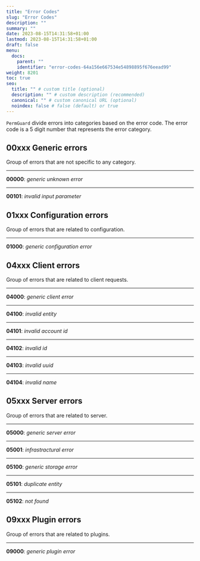 ```yaml
---
title: "Error Codes"
slug: "Error Codes"
description: ""
summary: ""
date: 2023-08-15T14:31:58+01:00
lastmod: 2023-08-15T14:31:58+01:00
draft: false
menu:
  docs:
    parent: ""
    identifier: "error-codes-64a156e667534e54898895f676eead99"
weight: 8201
toc: true
seo:
  title: "" # custom title (optional)
  description: "" # custom description (recommended)
  canonical: "" # custom canonical URL (optional)
  noindex: false # false (default) or true
---
```


`PermGuard` divide errors into categories based on the error code. The error code is a 5 digit number that represents the error category.

## 00xxx Generic errors

Group of errors that are not specific to any category.

---
**00000**: *generic unknown error*

---
**00101**: *invalid input parameter*

## 01xxx Configuration errors

Group of errors that are related to configuration.

---
**01000**: *generic configuration error*

## 04xxx Client errors

Group of errors that are related to client requests.

---
**04000**: *generic client error*

---
**04100**: *invalid entity*

---
**04101**: *invalid account id*

---
**04102**: *invalid id*

---
**04103**: *invalid uuid*

---
**04104**: *invalid name*

## 05xxx Server errors

Group of errors that are related to server.

---
**05000**: *generic server error*

---
**05001**: *infrastractural error*

---
**05100**: *generic storage error*

---
**05101**: *duplicate entity*

---
**05102**: *not found*

## 09xxx Plugin errors

Group of errors that are related to plugins.

---
**09000**: *generic plugin error*
